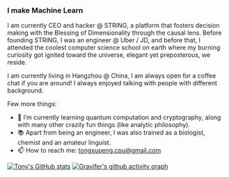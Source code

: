 ### I make Machine Learn


I am currently CEO and hacker @ STRING, a platform that fosters decision making with the Blessing of Dimensionality through the causal lens. Before founding STRING, I was an engineer @ Uber / JD, and before that, I attended the coolest computer science school on earth where my burning curiosity got ignited toward the universe, elegant yet preposterous, we reside.

I am currently living in Hangzhou @ China, I am always open for a coffee chat if you are around! I always enjoyed talking with people with different background.

Few more things:
- 🌱 I’m currently learning quantum computation and cryptography, along with many other crazily fun things (like analytic philosophy).
- 📚 Apart from being an engineer, I was also trained as a biologist, chemist and an amateur linguist.
- 📫  How to reach me: tongxupeng.cpu@gmail.com


[![Tony's GitHub stats](https://github-readme-stats.vercel.app/api?username=tonyabracadabra&count_private=true&show_icons=true&bg_color=30,e96443,904e95&title_color=fff&text_color=fff)](https://github.com/anuraghazra/github-readme-stats)
[![Gravifer's github activity graph](https://activity-graph.herokuapp.com/graph?username=tonyabracadabra&bg_color=ffffff0a&color=3080ed&line=5094f0&point=4d72f2&hide_border=true)](https://github.com/ashutosh00710/github-readme-activity-graph)
